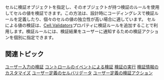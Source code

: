 セルに検証オブジェクトを指定し、そのオブジェクトが持つ検証のルールを使用してセルの値を検証できます。この方法は、設計時にコーディングレスで検証ルールを定義したり、個々のセルの値の独立性が高い場合に適しています。
セルによる値の検証は、[Cell.Validators](gcdocsite__documentlink?toc-item-id=266e88ec-4018-415c-960d-6325862e324b)プロパティに検証ルールを追加することで利用します。検証ルールには、検証結果をユーザーに通知するための検証アクションを個別に指定できます。

## 関連トピック

[ユーザー入力の検証](gcdocsite__documentlink?toc-item-id=0f3efc93-9866-452e-a9a6-3a1f0ecb6591)
[コントロールのイベントによる検証](gcdocsite__documentlink?toc-item-id=0e497c36-9fdf-421d-936a-bd7205764e8a)
[検証の実行](gcdocsite__documentlink?toc-item-id=d9af300a-bc41-4bfd-90ab-a506563789cf)
[検証情報のカスタマイズ](gcdocsite__documentlink?toc-item-id=80e0bfb1-74a7-47e9-9c4a-f0c7d4eea41d)
[ユーザー定義のセルバリデータ](gcdocsite__documentlink?toc-item-id=499e2e8c-530f-40ff-ac3d-699bd84478eb)
[ユーザー定義の検証アクション](gcdocsite__documentlink?toc-item-id=a2acbd38-76de-4afd-a7ca-eb03c99ffa6f)